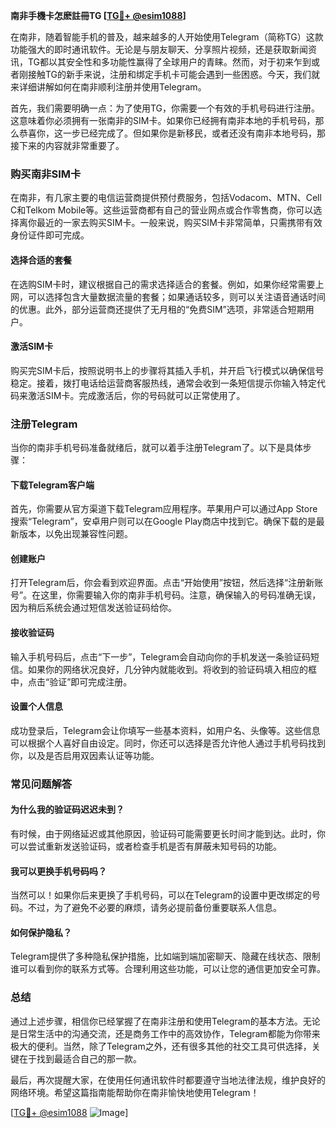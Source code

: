 **南非手機卡怎麽註冊TG [[TG💪+ @esim1088](https://t.me/s/esim1088)]**

在南非，随着智能手机的普及，越来越多的人开始使用Telegram（简称TG）这款功能强大的即时通讯软件。无论是与朋友聊天、分享照片视频，还是获取新闻资讯，TG都以其安全性和多功能性赢得了全球用户的青睐。然而，对于初来乍到或者刚接触TG的新手来说，注册和绑定手机卡可能会遇到一些困惑。今天，我们就来详细讲解如何在南非顺利注册并使用Telegram。

首先，我们需要明确一点：为了使用TG，你需要一个有效的手机号码进行注册。这意味着你必须拥有一张南非的SIM卡。如果你已经拥有南非本地的手机号码，那么恭喜你，这一步已经完成了。但如果你是新移民，或者还没有南非本地号码，那接下来的内容就非常重要了。

### **购买南非SIM卡**

在南非，有几家主要的电信运营商提供预付费服务，包括Vodacom、MTN、Cell C和Telkom Mobile等。这些运营商都有自己的营业网点或合作零售商，你可以选择离你最近的一家去购买SIM卡。一般来说，购买SIM卡非常简单，只需携带有效身份证件即可完成。

#### **选择合适的套餐**
在选购SIM卡时，建议根据自己的需求选择适合的套餐。例如，如果你经常需要上网，可以选择包含大量数据流量的套餐；如果通话较多，则可以关注语音通话时间的优惠。此外，部分运营商还提供了无月租的“免费SIM”选项，非常适合短期用户。

#### **激活SIM卡**
购买完SIM卡后，按照说明书上的步骤将其插入手机，并开启飞行模式以确保信号稳定。接着，拨打电话给运营商客服热线，通常会收到一条短信提示你输入特定代码来激活SIM卡。完成激活后，你的号码就可以正常使用了。

### **注册Telegram**

当你的南非手机号码准备就绪后，就可以着手注册Telegram了。以下是具体步骤：

#### **下载Telegram客户端**
首先，你需要从官方渠道下载Telegram应用程序。苹果用户可以通过App Store搜索“Telegram”，安卓用户则可以在Google Play商店中找到它。确保下载的是最新版本，以免出现兼容性问题。

#### **创建账户**
打开Telegram后，你会看到欢迎界面。点击“开始使用”按钮，然后选择“注册新账号”。在这里，你需要输入你的南非手机号码。注意，确保输入的号码准确无误，因为稍后系统会通过短信发送验证码给你。

#### **接收验证码**
输入手机号码后，点击“下一步”，Telegram会自动向你的手机发送一条验证码短信。如果你的网络状况良好，几分钟内就能收到。将收到的验证码填入相应的框中，点击“验证”即可完成注册。

#### **设置个人信息**
成功登录后，Telegram会让你填写一些基本资料，如用户名、头像等。这些信息可以根据个人喜好自由设定。同时，你还可以选择是否允许他人通过手机号码找到你，以及是否启用双因素认证等功能。

### **常见问题解答**

#### **为什么我的验证码迟迟未到？**
有时候，由于网络延迟或其他原因，验证码可能需要更长时间才能到达。此时，你可以尝试重新发送验证码，或者检查手机是否有屏蔽未知号码的功能。

#### **我可以更换手机号码吗？**
当然可以！如果你后来更换了手机号码，可以在Telegram的设置中更改绑定的号码。不过，为了避免不必要的麻烦，请务必提前备份重要联系人信息。

#### **如何保护隐私？**
Telegram提供了多种隐私保护措施，比如端到端加密聊天、隐藏在线状态、限制谁可以看到你的联系方式等。合理利用这些功能，可以让您的通信更加安全可靠。

### **总结**

通过上述步骤，相信你已经掌握了在南非注册和使用Telegram的基本方法。无论是日常生活中的沟通交流，还是商务工作中的高效协作，Telegram都能为你带来极大的便利。当然，除了Telegram之外，还有很多其他的社交工具可供选择，关键在于找到最适合自己的那一款。

最后，再次提醒大家，在使用任何通讯软件时都要遵守当地法律法规，维护良好的网络环境。希望这篇指南能帮助你在南非愉快地使用Telegram！

[[TG💪+ @esim1088](https://t.me/s/esim1088) ![Image](https://i.postimg.cc/4NQfJmqS/Snipaste-2025-05-13-00-14-12.png)]